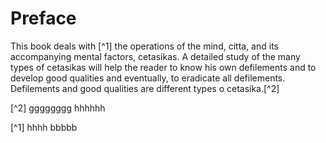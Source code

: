# Preface

This book deals with [^1] the operations of the mind, citta, and its
accompanying mental factors, cetasikas. A detailed study of the many
types of cetasikas will help the reader to know his own defilements
and to develop good qualities and eventually, to eradicate all
defilements. Defilements and good qualities are different types o
cetasika.[^2]


[^2]  gggggggg hhhhhh 




















[^1] hhhh bbbbb
